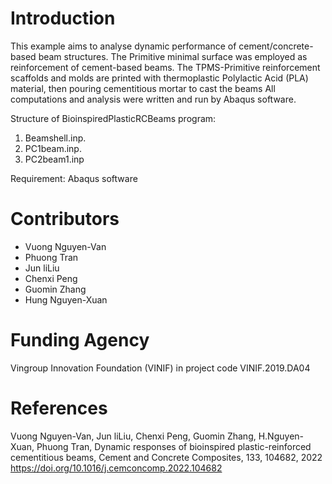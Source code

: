 # Introduction
This example aims to analyse dynamic performance of cement/concrete-based beam structures. 
The Primitive minimal surface was employed as reinforcement of cement-based beams. 
The TPMS-Primitive reinforcement scaffolds and molds are printed with thermoplastic Polylactic Acid (PLA) material, then pouring cementitious mortar to cast the beams
All computations and analysis were written and run by Abaqus software.

Structure of BioinspiredPlasticRCBeams program: 
1. Beamshell.inp. 
2. PC1beam.inp. 
3. PC2beam1.inp 

Requirement: Abaqus software

# Contributors
- Vuong Nguyen-Van
- Phuong Tran
- Jun liLiu
- Chenxi Peng
- Guomin Zhang
- Hung Nguyen-Xuan

# Funding Agency
Vingroup Innovation Foundation (VINIF) in project code VINIF.2019.DA04

# References
Vuong Nguyen-Van, Jun liLiu, Chenxi Peng, Guomin Zhang, H.Nguyen-Xuan, Phuong Tran, Dynamic responses of bioinspired plastic-reinforced cementitious beams, Cement and Concrete Composites, 133, 104682, 2022
https://doi.org/10.1016/j.cemconcomp.2022.104682
